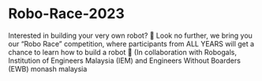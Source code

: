 # Robo-Race-2023
Interested in building your very own robot? 🤖 Look no further, we bring you our “Robo Race” competition, where participants from ALL YEARS will get a chance to learn how to build a robot 🦾      (In collaboration with Robogals, Institution of Engineers Malaysia (IEM) and Engineers Without Boarders (EWB) monash malaysia
